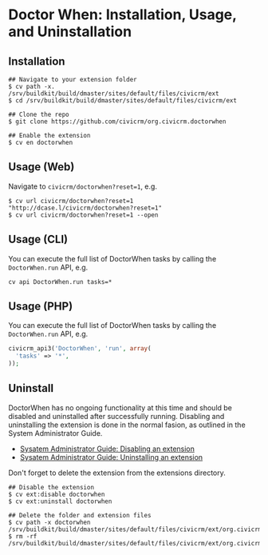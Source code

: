 # Doctor When: Installation, Usage, and Uninstallation

## Installation

```
## Navigate to your extension folder
$ cv path -x.
/srv/buildkit/build/dmaster/sites/default/files/civicrm/ext
$ cd /srv/buildkit/build/dmaster/sites/default/files/civicrm/ext

## Clone the repo
$ git clone https://github.com/civicrm/org.civicrm.doctorwhen

## Enable the extension
$ cv en doctorwhen
```

## Usage (Web)

Navigate to `civicrm/doctorwhen?reset=1`, e.g.

```
$ cv url civicrm/doctorwhen?reset=1
"http://dcase.l/civicrm/doctorwhen?reset=1"
$ cv url civicrm/doctorwhen?reset=1 --open
```

## Usage (CLI)

You can execute the full list of DoctorWhen tasks by calling the `DoctorWhen.run` API, e.g.

```
cv api DoctorWhen.run tasks=*
```

## Usage (PHP)

You can execute the full list of DoctorWhen tasks by calling the `DoctorWhen.run` API, e.g.

```php
civicrm_api3('DoctorWhen', 'run', array(
  'tasks' => '*',
));
```

## Uninstall

DoctorWhen has no ongoing functionality at this time and should be disabled and uninstalled after successfully running.  Disabling and uninstalling the extension is done in the normal fasion, as outlined in the System Administrator Guide.

* [Sysatem Administrator Guide: Disabling an extension](https://docs.civicrm.org/sysadmin/en/latest/customize/extensions/#enabling-and-disabling-extensions)
* [Sysatem Administrator Guide: Uninstalling an extension](https://docs.civicrm.org/sysadmin/en/latest/customize/extensions/#uninstalling-extensions)

Don't forget to delete the extension from the extensions directory.

```
## Disable the extension
$ cv ext:disable doctorwhen
$ cv ext:uninstall doctorwhen

## Delete the folder and extension files
$ cv path -x doctorwhen
/srv/buildkit/build/dmaster/sites/default/files/civicrm/ext/org.civicrm.doctorwhen
$ rm -rf /srv/buildkit/build/dmaster/sites/default/files/civicrm/ext/org.civicrm.doctorwhen
```
